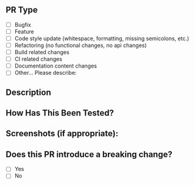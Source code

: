 <!---
  Please read the contribution guide before sending your first commit:
   https://github.com/sharvit/node-mdl-starter/blob/master/contributing.md
-->

## PR Type

<!---
  What types of changes does your code introduce?
  Put an `x` in all the boxes that apply:
-->

* [ ] Bugfix
* [ ] Feature
* [ ] Code style update (whitespace, formatting, missing semicolons, etc.)
* [ ] Refactoring (no functional changes, no api changes)
* [ ] Build related changes
* [ ] CI related changes
* [ ] Documentation content changes
* [ ] Other… Please describe:

## Description

<!---
  Describe your changes in detail
  Why is this change required? What problem does it solve?
  If it fixes an open issue, please link to the issue here.
-->

## How Has This Been Tested?

<!---
  Please describe in detail how you tested your changes.
  Include details of your testing environment, and the tests you ran to
  see how your change affects other areas of the code, etc.
-->

## Screenshots (if appropriate):

## Does this PR introduce a breaking change?

<!--
  If this PR contains a breaking change,
  please also describe the impact and migration path for existing applications
-->

* [ ] Yes
* [ ] No
